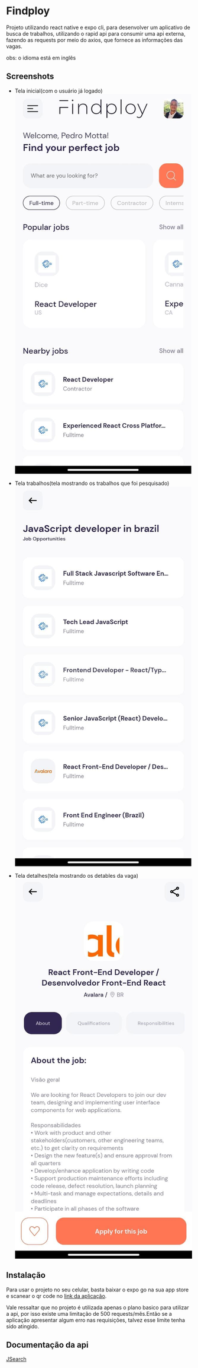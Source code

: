 
# Findploy

Projeto utilizando react native e expo cli,  para desenvolver um aplicativo de busca de trabalhos, utilizando o rapid api para consumir uma api externa, fazendo as requests por meio do axios, que fornece as informações das vagas.

obs: o idioma está em inglês
## Screenshots

 - Tela inicial(com o usuário já logado)
![App Screenshot](/assets/screenshots/1.jpeg)

 - Tela trabalhos(tela mostrando os trabalhos que foi pesquisado)
![App Screenshot](/assets/screenshots/3.jpeg)

 - Tela detalhes(tela mostrando os detables da vaga)
![App Screenshot](/assets/screenshots/2.jpeg)

## Instalação

Para usar o projeto no seu celular, basta baixar o expo go na sua app store e scanear o qr code no [link da aplicação]().

Vale ressaltar que no projeto é utilizada apenas o plano basico para utilizar a api, por isso existe uma limitação de 500 requests/mês.Então se a aplicação apresentar algum erro nas requisições, talvez esse limite tenha sido atingido.
## Documentação da api

[JSearch](https://rapidapi.com/letscrape-6bRBa3QguO5/api/jsearch)

